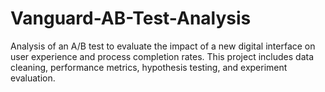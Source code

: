 # Vanguard-AB-Test-Analysis
Analysis of an A/B test to evaluate the impact of a new digital interface on user experience and process completion rates. This project includes data cleaning, performance metrics, hypothesis testing, and experiment evaluation.
